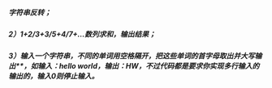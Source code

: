 ##### 字符串反转；

##### 2）1+2/3+3/5+4/7+…数列求和，输出结果；

##### 3）输入一个字符串，不同的单词用空格隔开，把这些单词的首字母取出并大写输出**，如输入：hello world，输出：HW，不过代码都是要求你实现多行输入的输出的，输入0则停止输入。


